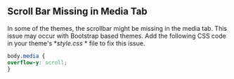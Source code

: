 ## Scroll Bar Missing in Media Tab

In some of the themes, the scrollbar might be missing in the media tab. This issue may occur with Bootstrap based themes. Add the following CSS code in your theme's **style.css*                              * file to fix this issue.
```css
body.media {
overflow-y: scroll;
}
```
